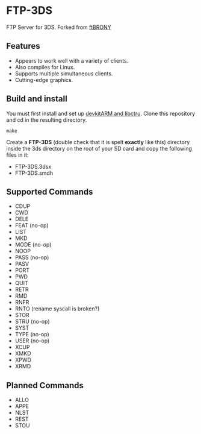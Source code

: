 FTP-3DS
=======

FTP Server for 3DS. Forked from [ftBRONY](https://github.com/mtheall/ftbrony)

Features
--------
- Appears to work well with a variety of clients.
- Also compiles for Linux.
- Supports multiple simultaneous clients.
- Cutting-edge graphics.

Build and install
------------------

You must first install and set up [devkitARM and libctru](http://3dbrew.org/wiki/Setting_up_Development_Environment).
Clone this repository and cd in the resulting directory.

    make

Create a **FTP-3DS** (double check that it is spelt **exactly** like this) directory inside the 3ds directory on the root of your SD card and copy the following files in it:
- FTP-3DS.3dsx
- FTP-3DS.smdh


Supported Commands
------------------

- CDUP
- CWD
- DELE
- FEAT (no-op)
- LIST
- MKD
- MODE (no-op)
- NOOP
- PASS (no-op)
- PASV
- PORT
- PWD
- QUIT
- RETR
- RMD
- RNFR
- RNTO (rename syscall is broken?)
- STOR
- STRU (no-op)
- SYST
- TYPE (no-op)
- USER (no-op)
- XCUP
- XMKD
- XPWD
- XRMD

Planned Commands
----------------

- ALLO
- APPE
- NLST
- REST
- STOU
